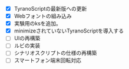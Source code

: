 - [x] TyranoScriptの最新版への更新
- [x] Webフォントの組み込み
- [x] 実験用のksを追加。
- [x] minimizeされていないTyranoScriptを導入する
- [ ] UIの再構築
- [ ] ルビの実装
- [ ] シナリオスクリプトの仕様の再構築
- [ ] スマートフォン端末回転対応
